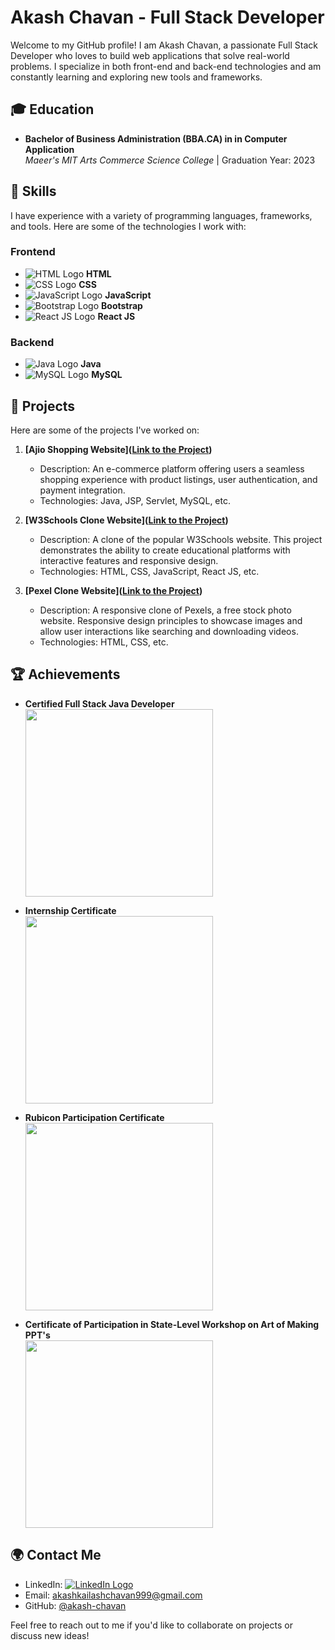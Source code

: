 # Akash Chavan - Full Stack Developer

Welcome to my GitHub profile! I am Akash Chavan, a passionate Full Stack Developer who loves to build web applications that solve real-world problems. I specialize in both front-end and back-end technologies and am constantly learning and exploring new tools and frameworks.

## 🎓 Education

- **Bachelor of Business Administration (BBA.CA) in in Computer Application**  
  *Maeer's MIT Arts Commerce Science College* | Graduation Year: 2023

## 🔧 Skills

I have experience with a variety of programming languages, frameworks, and tools. Here are some of the technologies I work with:

### Frontend
- ![HTML Logo](https://img.icons8.com/color/48/000000/html-5.png) **HTML**
- ![CSS Logo](https://img.icons8.com/color/48/000000/css3.png) **CSS**
- ![JavaScript Logo](https://img.icons8.com/color/48/000000/javascript.png) **JavaScript**
- ![Bootstrap Logo](https://img.icons8.com/color/48/000000/bootstrap.png) **Bootstrap**
- ![React JS Logo](https://img.icons8.com/color/48/000000/react-native.png) **React JS**

### Backend
- ![Java Logo](https://img.icons8.com/color/48/000000/java-coffee-cup-logo.png) **Java**
- ![MySQL Logo](https://img.icons8.com/color/48/000000/mysql-logo.png) **MySQL**

## 💼 Projects

Here are some of the projects I've worked on:

1. **[Ajio Shopping Website]([Link to the Project](https://github.com/Akashchavhan/Ajio-Shopping-Website))**  
   - Description: An e-commerce platform offering users a seamless shopping experience with product listings, user authentication, and payment integration.
   - Technologies: Java, JSP, Servlet, MySQL, etc.
   
2. **[W3Schools Clone Website]([Link to the Project](https://akashchavhan.github.io/W3Schools-Clone))**  
   - Description: A clone of the popular W3Schools website. This project demonstrates the ability to create educational platforms with interactive features and responsive design.
   - Technologies: HTML, CSS, JavaScript, React JS, etc.

3. **[Pexel Clone Website]([Link to the Project](https://akashchavhan.github.io/pexels-clone/))**  
   - Description: A responsive clone of Pexels, a free stock photo website. Responsive design principles to showcase images and allow user interactions like searching and downloading videos.
   - Technologies: HTML, CSS, etc.

## 🏆 Achievements

- **Certified Full Stack Java Developer**  
  <img src="https://github.com/user-attachments/assets/3cabaad0-c687-4d06-84ec-1840069fea7c" width="300"/>

- **Internship Certificate**  
  <img src="https://github.com/user-attachments/assets/f503a530-3c39-4325-9448-bcce90681178" width="300"/>

- **Rubicon Participation Certificate**  
  <img src="https://github.com/user-attachments/assets/a7948176-28c2-4e28-b612-400023d9dcb6" width="300"/>

- **Certificate of Participation in State-Level Workshop on Art of Making PPT's**  
  <img src="https://github.com/user-attachments/assets/0b735b21-9cee-4a82-8327-62db10721f2f" width="300"/>

## 🌍 Contact Me

- LinkedIn: [![LinkedIn Logo](https://img.icons8.com/color/48/000000/linkedin.png)](https://www.linkedin.com/in/akashchavan12/)
- Email: akashkailashchavan999@gmail.com
- GitHub: [@akash-chavan](https://github.com/Akashchavhan)

Feel free to reach out to me if you'd like to collaborate on projects or discuss new ideas!
